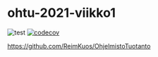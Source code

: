 # ohtu-2021-viikko1

![test](https://github.com/ReimKuos/ohtu-2021-viikko1/workflows/CI/badge.svg)
[![codecov](https://codecov.io/gh/ReimKuos/ohtu-2021-viikko1/branch/main/graph/badge.svg?token=2S9U2106QF)](https://codecov.io/gh/ReimKuos/ohtu-2021-viikko1)

https://github.com/ReimKuos/OhjelmistoTuotanto
